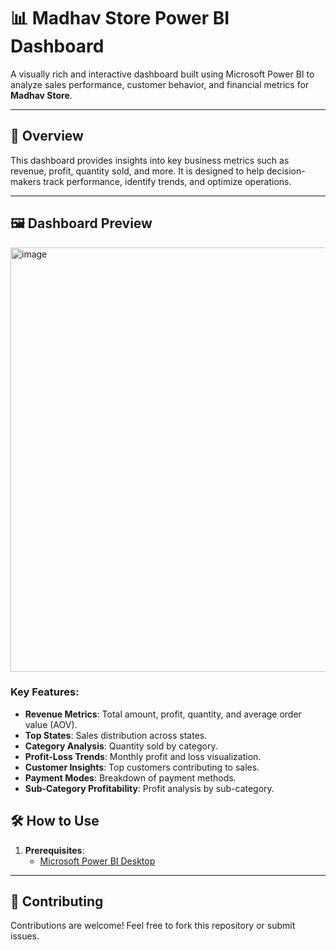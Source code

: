 # 📊 Madhav Store Power BI Dashboard

A visually rich and interactive dashboard built using Microsoft Power BI to analyze sales performance, customer behavior, and financial metrics for **Madhav Store**.

---

## 🚀 Overview

This dashboard provides insights into key business metrics such as revenue, profit, quantity sold, and more. It is designed to help decision-makers track performance, identify trends, and optimize operations.

---

## 🖼️ Dashboard Preview

<img width="679" alt="image" src="https://github.com/user-attachments/assets/aea59f82-480b-4b0a-a6f1-6aef0e7b76fe" />

### Key Features:
- **Revenue Metrics**: Total amount, profit, quantity, and average order value (AOV).
- **Top States**: Sales distribution across states.
- **Category Analysis**: Quantity sold by category.
- **Profit-Loss Trends**: Monthly profit and loss visualization.
- **Customer Insights**: Top customers contributing to sales.
- **Payment Modes**: Breakdown of payment methods.
- **Sub-Category Profitability**: Profit analysis by sub-category.


## 🛠️ How to Use

1. **Prerequisites**:
   - [Microsoft Power BI Desktop](https://powerbi.microsoft.com/desktop/)

---

## 🤝 Contributing

Contributions are welcome! Feel free to fork this repository or submit issues.
